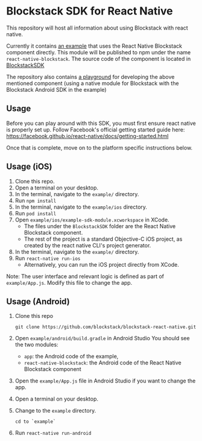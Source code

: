 
# Blockstack SDK for React Native

This repository will host all information about using Blockstack with react native. 

Currently it contains [an example](example) that uses the React Native Blockstack component 
directly. This module will be published to npm under the name `react-native-blockstack`. The source code of the component is located in [BlockstackSDK](BlockstackSDK)  

The repository also contains [a playground](example-react-native) for developing the above mentioned component 
(using a native module for Blockstack with the Blockstack Android SDK in the example) 


## Usage

Before you can play around with this SDK, you must first ensure react native is properly set up. Follow Facebook's official getting started guide here: https://facebook.github.io/react-native/docs/getting-started.html

Once that is complete, move on to the platform specific instructions below.

## Usage (iOS)

1. Clone this repo.
2. Open a terminal on your desktop.
3. In the terminal, navigate to the  `example/` directory.
4. Run `npm install`
5. In the terminal, navigate to the `example/ios` directory.
6. Run `pod install`
7. Open `example/ios/example-sdk-module.xcworkspace` in XCode.
    * The files under the `BlockstackSDK` folder are the React Native Blockstack component.
    * The rest of the project is a standard Objective-C iOS project, as created by the react native CLI's project generator.
8. In the terminal, navigate to the  `example/` directory.
9. Run `react-native run-ios`
    * Alternatively, you can run the iOS project directly from XCode.

Note: The user interface and relevant logic is defined as part of `example/App.js`. Modify this file to change the app.

## Usage (Android)

1. Clone this repo
  
   ```
   git clone https://github.com/blockstack/blockstack-react-native.git
   ```

2. Open `example/android/build.gradle` in Android Studio
   You should see the two modules:
    * `app`: the Android code of the example, 
    * `react-native-blockstack`: the Android code of the React Native Blockstack component
3. Open the `example/App.js` file in Android Studio if you want to change the app.
4. Open a terminal on your desktop.
5. Change to the `example` directory.

    ```
    cd to `example`
    ```
6. Run `react-native run-android` 





